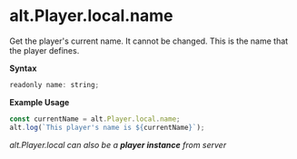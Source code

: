 # alt.Player.local.name

Get the player's current name. It cannot be changed.
This is the name that the player defines.

**Syntax**

```js
readonly name: string;
```

**Example Usage**

```js
const currentName = alt.Player.local.name;
alt.log(`This player's name is ${currentName}`);
```

_alt.Player.local can also be a **player instance** from server_
